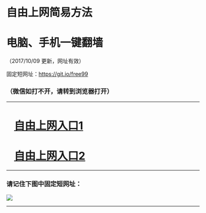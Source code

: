 ﻿# 自由上网简易方法

# 电脑、手机一键翻墙

（2017/10/09 更新，网址有效）

固定短网址：https://git.io/free99

### （微信如打不开，请转到浏览器打开）


***





# &nbsp;&nbsp; <a href="http://ft1554313719.fwq-tz-1001.info/fwqtz01.html?t=100900123614 " target="_blank">自由上网入口1</a>
# &nbsp;&nbsp; <a href="http://ft3167812758.fwq-tz-1002.info/fwqtz02.html?t=100900125711 " target="_blank">自由上网入口2</a>
***

### 请记住下图中固定短网址：

<img src="https://s3-us-west-2.amazonaws.com/fwq-1001/yjfq-20170905okok.png" /> 


***

